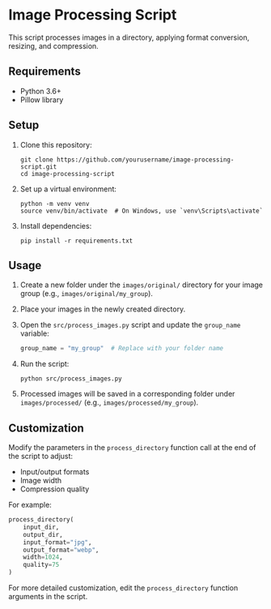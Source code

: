 # Image Processing Script

This script processes images in a directory, applying format conversion, resizing, and compression.

## Requirements

- Python 3.6+
- Pillow library

## Setup

1. Clone this repository:

   ```
   git clone https://github.com/yourusername/image-processing-script.git
   cd image-processing-script
   ```

2. Set up a virtual environment:

   ```
   python -m venv venv
   source venv/bin/activate  # On Windows, use `venv\Scripts\activate`
   ```

3. Install dependencies:
   ```
   pip install -r requirements.txt
   ```

## Usage

1. Create a new folder under the `images/original/` directory for your image group (e.g., `images/original/my_group`).

2. Place your images in the newly created directory.

3. Open the `src/process_images.py` script and update the `group_name` variable:

   ```python
   group_name = "my_group"  # Replace with your folder name
   ```

4. Run the script:

   ```
   python src/process_images.py
   ```

5. Processed images will be saved in a corresponding folder under `images/processed/` (e.g., `images/processed/my_group`).

## Customization

Modify the parameters in the `process_directory` function call at the end of the script to adjust:

- Input/output formats
- Image width
- Compression quality

For example:

```python
process_directory(
    input_dir,
    output_dir,
    input_format="jpg",
    output_format="webp",
    width=1024,
    quality=75
)
```

For more detailed customization, edit the `process_directory` function arguments in the script.
